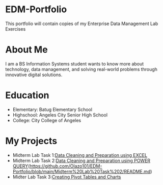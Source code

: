 # EDM-Portfolio
This portfolio will contain copies of my Enterprise Data Management Lab Exercises

# About Me
I am a BS Information Systems student wants to know more about technology, data management, and solving real-world problems through innovative digital solutions.

# Education
- Elementary: Batug Elementary School
- Highschool: Angeles City Senior High School
- College: City College of Angeles

 # My Projects
- Midterm Lab Task 1:[Data Cleaning and Preparation using EXCEL](https://github.com/Olazo101/EDM-Portfolio/blob/main/Midterm%20Lab%20Task%201/README.md)
- Midterm Lab Task 2:[Data Cleaning and Preparation using POWER QUERY](Midterm%20Lab%20Task%202/README.md)(https://github.com/Olazo101/EDM-Portfolio/blob/main/Midterm%20Lab%20Task%202/README.md)
- Midter Lab Task 3:[Creating Pivot Tables and Charts](Midterm%20Lab%20Task%203/README.md)
